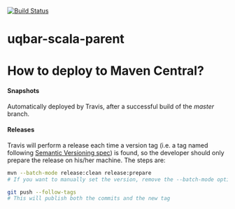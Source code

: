 [![Build Status](https://travis-ci.org/uqbar-project/uqbar-scala-parent.svg?branch=master)](https://travis-ci.org/uqbar-project/uqbar-scala-parent)

uqbar-scala-parent
==================

# How to deploy to Maven Central?

#### Snapshots
Automatically deployed by Travis, after a successful build of the _master_ branch.

#### Releases
Travis will perform a release each time a version tag (i.e. a tag named following [Semantic Versioning spec](http://semver.org/)) is found, so the developer should only prepare the release on his/her machine. The steps are:

```bash
mvn --batch-mode release:clean release:prepare
# If you want to manually set the version, remove the --batch-mode option

git push --follow-tags
# This will publish both the commits and the new tag
```
